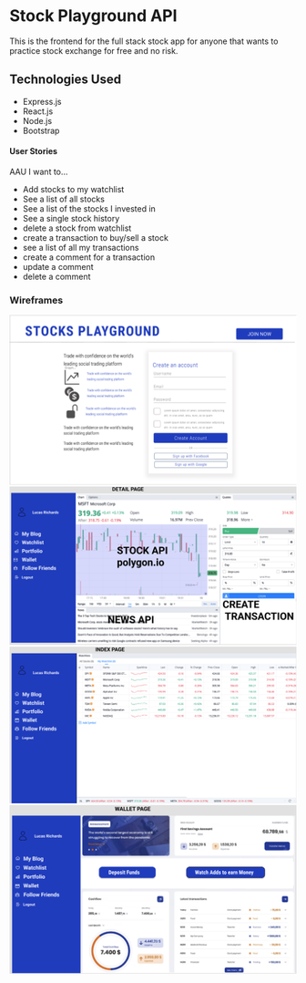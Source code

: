# Stock Playground API

This is the frontend for the full stack stock app for anyone that wants to practice stock exchange for free and no risk.

## Technologies Used

- Express.js
- React.js
- Node.js
- Bootstrap


#### User Stories

AAU I want to...
- Add stocks to my watchlist
- See a list of all stocks
- See a list of the stocks I invested in
- See a single stock history
- delete a stock from watchlist
- create a transaction to buy/sell a stock
- see a list of all my transactions
- create a comment for a transaction
- update a comment
- delete a comment

### Wireframes
<img src="public/wireframe1.png" alt="wireframe">
<img src="public/wireframe2.png" alt="wireframe">
<img src="public/wireframe3.png" alt="wireframe">
<img src="public/wireframe4.png" alt="wireframe">

